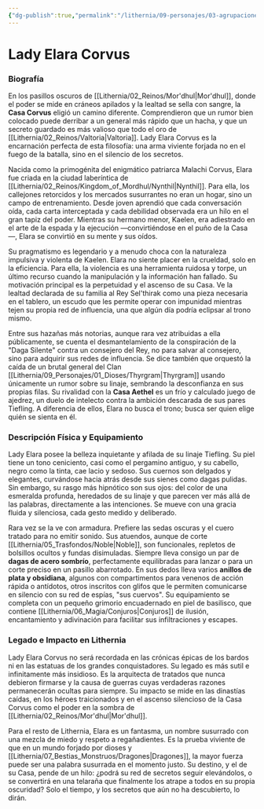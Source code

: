 ```yaml
---
{"dg-publish":true,"permalink":"/lithernia/09-personajes/03-agrupaciones/casa-corvus/lady-elara-corvus/","tags":["lithernia","personajes","Casa Noble","Mor'dhul","Tiefling","espía"]}
---
```


# Lady Elara Corvus

### Biografía

En los pasillos oscuros de [[Lithernia/02_Reinos/Mor'dhul\|Mor'dhul]], donde el poder se mide en cráneos apilados y la lealtad se sella con sangre, la **Casa Corvus** eligió un camino diferente. Comprendieron que un rumor bien colocado puede derribar a un general más rápido que un hacha, y que un secreto guardado es más valioso que todo el oro de [[Lithernia/02_Reinos/Valtoria\|Valtoria]]. Lady Elara Corvus es la encarnación perfecta de esta filosofía: una arma viviente forjada no en el fuego de la batalla, sino en el silencio de los secretos.

Nacida como la primogénita del enigmático patriarca Malachi Corvus, Elara fue criada en la ciudad laberíntica de [[Lithernia/02_Reinos/Kingdom_of_Mordhul/Nynthil\|Nynthil]]. Para ella, los callejones retorcidos y los mercados susurrantes no eran un hogar, sino un campo de entrenamiento. Desde joven aprendió que cada conversación oída, cada carta interceptada y cada debilidad observada era un hilo en el gran tapiz del poder. Mientras su hermano menor, Kaelen, era adiestrado en el arte de la espada y la ejecución —convirtiéndose en el puño de la Casa—, Elara se convirtió en su mente y sus oídos.

Su pragmatismo es legendario y a menudo choca con la naturaleza impulsiva y violenta de Kaelen. Elara no siente placer en la crueldad, solo en la eficiencia. Para ella, la violencia es una herramienta ruidosa y torpe, un último recurso cuando la manipulación y la información han fallado. Su motivación principal es la perpetuidad y el ascenso de su Casa. Ve la lealtad declarada de su familia al Rey Sel'thirak como una pieza necesaria en el tablero, un escudo que les permite operar con impunidad mientras tejen su propia red de influencia, una que algún día podría eclipsar al trono mismo.

Entre sus hazañas más notorias, aunque rara vez atribuidas a ella públicamente, se cuenta el desmantelamiento de la conspiración de la "Daga Silente" contra un consejero del Rey, no para salvar al consejero, sino para adquirir sus redes de influencia. Se dice también que orquestó la caída de un brutal general del Clan [[Lithernia/09_Personajes/01_Dioses/Thyrgram\|Thyrgram]] usando únicamente un rumor sobre su linaje, sembrando la desconfianza en sus propias filas. Su rivalidad con la **Casa Aethel** es un frío y calculado juego de ajedrez, un duelo de intelecto contra la ambición descarada de sus pares Tiefling. A diferencia de ellos, Elara no busca el trono; busca ser quien elige quién se sienta en él.

### Descripción Física y Equipamiento

Lady Elara posee la belleza inquietante y afilada de su linaje Tiefling. Su piel tiene un tono ceniciento, casi como el pergamino antiguo, y su cabello, negro como la tinta, cae lacio y sedoso. Sus cuernos son delgados y elegantes, curvándose hacia atrás desde sus sienes como dagas pulidas. Sin embargo, su rasgo más hipnótico son sus ojos: del color de una esmeralda profunda, heredados de su linaje y que parecen ver más allá de las palabras, directamente a las intenciones. Se mueve con una gracia fluida y silenciosa, cada gesto medido y deliberado.

Rara vez se la ve con armadura. Prefiere las sedas oscuras y el cuero tratado para no emitir sonido. Sus atuendos, aunque de corte [[Lithernia/05_Trasfondos/Noble\|Noble]], son funcionales, repletos de bolsillos ocultos y fundas disimuladas. Siempre lleva consigo un par de **dagas de acero sombrío**, perfectamente equilibradas para lanzar o para un corte preciso en un pasillo abarrotado. En sus dedos lleva varios **anillos de plata y obsidiana**, algunos con compartimentos para venenos de acción rápida o antídotos, otros inscritos con glifos que le permiten comunicarse en silencio con su red de espías, "sus cuervos". Su equipamiento se completa con un pequeño grimorio encuadernado en piel de basilisco, que contiene [[Lithernia/06_Magia/Conjuros\|Conjuros]] de ilusión, encantamiento y adivinación para facilitar sus infiltraciones y escapes.

### Legado e Impacto en Lithernia

Lady Elara Corvus no será recordada en las crónicas épicas de los bardos ni en las estatuas de los grandes conquistadores. Su legado es más sutil e infinitamente más insidioso. Es la arquitecta de tratados que nunca debieron firmarse y la causa de guerras cuyas verdaderas razones permanecerán ocultas para siempre. Su impacto se mide en las dinastías caídas, en los héroes traicionados y en el ascenso silencioso de la Casa Corvus como el poder en la sombra de [[Lithernia/02_Reinos/Mor'dhul\|Mor'dhul]].

Para el resto de Lithernia, Elara es un fantasma, un nombre susurrado con una mezcla de miedo y respeto a regañadientes. Es la prueba viviente de que en un mundo forjado por dioses y [[Lithernia/07_Bestias_Monstruos/Dragones\|Dragones]], la mayor fuerza puede ser una palabra susurrada en el momento justo. Su destino, y el de su Casa, pende de un hilo: ¿podrá su red de secretos seguir elevándolos, o se convertirá en una telaraña que finalmente los atrape a todos en su propia oscuridad? Solo el tiempo, y los secretos que aún no ha descubierto, lo dirán.
